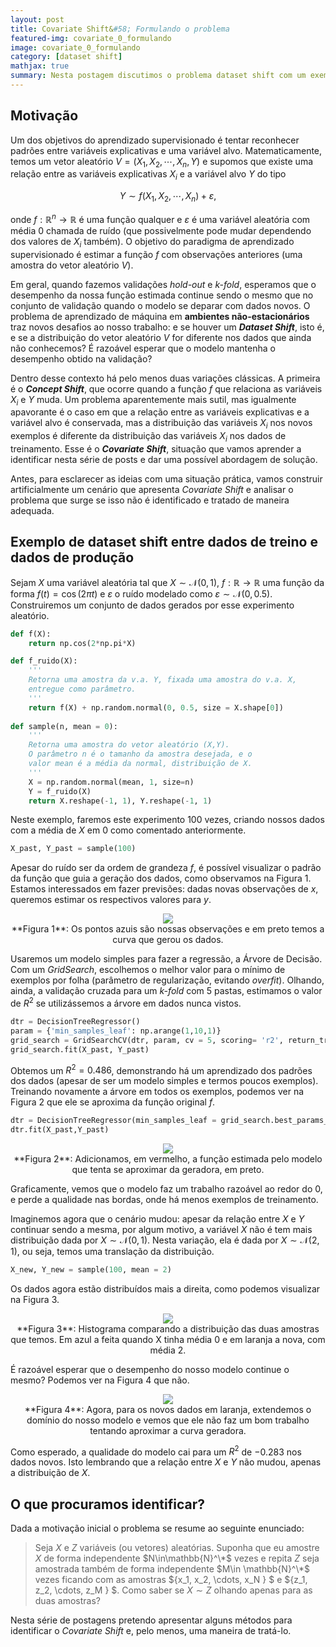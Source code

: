 ```yaml
---
layout: post
title: Covariate Shift&#58; Formulando o problema
featured-img: covariate_0_formulando
image: covariate_0_formulando
category: [dataset shift]
mathjax: true
summary: Nesta postagem discutimos o problema dataset shift com um exemplo visual
---
```


## Motivação

Um dos objetivos do aprendizado supervisionado é tentar reconhecer padrões entre variáveis explicativas e uma variável alvo. Matematicamente, temos um vetor aleatório $V = (X_1, X_2, \cdots, X_n, Y)$ e supomos que existe uma relação entre as variáveis explicativas $X_i$ e a variável alvo $Y$ do tipo


$$
\begin{equation*}
Y \sim f(X_1, X_2,\cdots, X_n) + \varepsilon,
\end{equation*}
$$


onde $f:\mathbb{R}^n\to \mathbb{R}$ é uma função qualquer e $\varepsilon$ é uma variável aleatória com média $0$ chamada de ruído (que possivelmente pode mudar dependendo dos valores de $X_i$ também). O objetivo do paradigma de aprendizado supervisionado é estimar a função $f$ com observações anteriores (uma amostra do vetor aleatório $V$).

Em geral, quando fazemos validações *hold-out* e *k-fold*, esperamos que o desempenho da nossa função estimada continue sendo o mesmo que no conjunto de validação quando o modelo se deparar com dados novos. O problema de aprendizado de máquina em **ambientes não-estacionários** traz novos desafios ao nosso trabalho:  e se houver um _**Dataset Shift**_, isto é, e se a distribuição do vetor aleatório $V$ for diferente nos dados que ainda não conhecemos? É razoável esperar que o modelo mantenha o desempenho obtido na validação?

Dentro desse contexto há pelo menos duas variações clássicas. A primeira é o **_Concept Shift_**, que ocorre quando a função $f$ que relaciona as variáveis $X_i$ e $Y$ muda. Um problema aparentemente mais sutil, mas igualmente apavorante é o caso em que a relação entre as variáveis explicativas e a variável alvo é conservada, mas a distribuição das variáveis $X_i$ nos novos exemplos é diferente da distribuição das variáveis $X_i$ nos dados de treinamento. Esse é o _**Covariate Shift**_, situação que vamos aprender a identificar nesta série de posts e dar uma possível abordagem de solução.

Antes, para esclarecer as ideias com uma situação prática, vamos construir artificialmente um cenário que apresenta *Covariate Shift* e analisar o problema que surge se isso não é identificado e tratado de maneira adequada.

## Exemplo de dataset shift entre dados de treino e dados de produção

Sejam $X$ uma variável aleatória tal que $X\sim \mathcal{N}(0,1)$, $f:\mathbb{R}\to\mathbb{R}$  uma função da forma $f(t) = \cos(2\pi t)$ e $\varepsilon$  o ruído modelado como $\varepsilon \sim \mathcal{N}(0,0.5)$. Construiremos um conjunto de dados gerados por esse experimento aleatório.

```python
def f(X):
    return np.cos(2*np.pi*X) 

def f_ruido(X):
    '''
    Retorna uma amostra da v.a. Y, fixada uma amostra do v.a. X,
    entregue como parâmetro.
    '''
    return f(X) + np.random.normal(0, 0.5, size = X.shape[0])
    
def sample(n, mean = 0):
    '''
    Retorna uma amostra do vetor aleatório (X,Y).
    O parâmetro n é o tamanho da amostra desejada, e o
    valor mean é a média da normal, distribuição de X.
    '''
    X = np.random.normal(mean, 1, size=n)
    Y = f_ruido(X)
    return X.reshape(-1, 1), Y.reshape(-1, 1)
```

Neste exemplo, faremos este experimento $100$ vezes, criando nossos dados com a média de $X$ em $0$ como comentado anteriormente. 

```python
X_past, Y_past = sample(100)
```

Apesar do ruído ser da ordem de grandeza $f$, é possível visualizar o padrão da função que guia a geração dos dados, como observamos na Figura 1. Estamos interessados em fazer previsões: dadas novas observações de $x$, queremos estimar os respectivos valores para $y$.

<center><img src="{{ site.baseurl }}/assets/img/covariate_0_formulando/imagem1.png"></center>
<center>**Figura 1**: Os pontos azuis são nossas observações e em preto temos a curva que gerou os dados.</center>


Usaremos um modelo simples para fazer a regressão, a Árvore de Decisão. Com um *GridSearch*, escolhemos o melhor valor para o mínimo de exemplos por folha (parâmetro de regularização, evitando *overfit*). Olhando, ainda, a validação cruzada para um *k-fold* com 5 pastas, estimamos o valor de $R^2$ se utilizássemos a árvore em dados nunca vistos.

```python
dtr = DecisionTreeRegressor()
param = {'min_samples_leaf': np.arange(1,10,1)}
grid_search = GridSearchCV(dtr, param, cv = 5, scoring= 'r2', return_train_score=True)
grid_search.fit(X_past, Y_past)
```

Obtemos um $R^2=0.486$, demonstrando há um aprendizado dos padrões dos dados (apesar de ser um modelo simples e termos poucos exemplos). Treinando novamente a árvore em todos os exemplos, podemos ver na Figura 2 que ele se aproxima da função original $f$.

```python
dtr = DecisionTreeRegressor(min_samples_leaf = grid_search.best_params_['min_samples_leaf'])
dtr.fit(X_past,Y_past)
```

<center><img src="{{ site.baseurl }}/assets/img/covariate_0_formulando/imagem2.png"></center>
<center>**Figura 2**: Adicionamos, em vermelho, a função estimada pelo modelo que tenta se aproximar da geradora, em preto.</center>


Graficamente, vemos que o modelo faz um trabalho razoável ao redor do $0$, e perde a qualidade nas bordas, onde há menos exemplos de treinamento.

Imaginemos agora que o cenário mudou: apesar da relação entre $X$ e $Y$ continuar sendo a mesma, por algum motivo, a variável $X$ não é tem mais distribuição dada por $X\sim \mathcal{N}(0,1)$. Nesta variação, ela é dada por $X\sim \mathcal{N}(2,1)$, ou seja, temos uma translação da distribuição.

```python
X_new, Y_new = sample(100, mean = 2)
```

Os dados agora estão distribuídos mais a direita, como podemos visualizar na Figura 3.

<center><img src="{{ site.baseurl }}/assets/img/covariate_0_formulando/imagem3.png"></center>
<center>**Figura 3**: Histograma comparando a distribuição das duas amostras que temos. Em azul a feita quando X tinha média 0 e em laranja a nova, com média 2.</center>


É razoável esperar que o desempenho do nosso modelo continue o mesmo? Podemos ver na Figura 4 que não.

<center><img src="{{ site.baseurl }}/assets/img/covariate_0_formulando/imagem4.png"></center>
<center>**Figura 4**: Agora, para os novos dados em laranja, extendemos o domínio do nosso modelo e vemos que ele não faz um bom trabalho tentando aproximar a curva geradora.</center>


Como esperado, a qualidade do modelo cai para um $R^2$ de $-0.283$ nos dados novos. Isto lembrando que a relação entre $X$ e $Y$ não mudou, apenas a distribuição de $X$.

## O que procuramos identificar?

Dada a motivação inicial o problema se resume ao seguinte enunciado:

> Seja $X$ e $Z$ variáveis (ou vetores) aleatórias. Suponha que eu amostre $X$ de forma independente $N\in\mathbb{N}^\*$ vezes e repita $Z$ seja amostrada também de forma independente $M\in \mathbb{N}^\*$ vezes ficando com as amostras $\{x_1, x_2, \cdots, x_N \} $ e $\{z_1, z_2, \cdots, z_M \} $. Como saber se $X\sim Z$ olhando apenas para as duas amostras?

Nesta série de postagens pretendo apresentar alguns métodos para identificar o *Covariate Shift* e, pelo menos, uma maneira de tratá-lo.